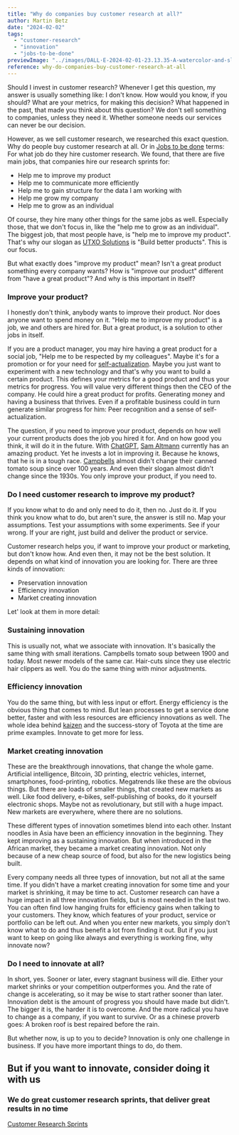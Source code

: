 ```yaml
---
title: "Why do companies buy customer research at all?"
author: Martin Betz
date: "2024-02-02"
tags:
  - "customer-research"
  - "innovation"
  - "jobs-to-be-done"
previewImage: "../images/DALL·E-2024-02-01-23.13.35-A-watercolor-and-slightly-geometric-style-illustration-of-a-businessman-in-the-iconic-pose-from-the-shut-up-and-take-my-money-meme-replacing-Fry.-T.png"
reference: why-do-companies-buy-customer-research-at-all
---
```


Should I invest in customer research? Whenever I get this question, my answer is usually something like: I don't know. How would you know, if you should? What are your metrics, for making this decision? What happened in the past, that made you think about this question? We don't sell something to companies, unless they need it. Whether someone needs our services can never be our decision.

However, as we sell customer research, we researched this exact question. Why do people buy customer research at all. Or in [Jobs to be done](/en/blog/understanding-the-jobs-to-be-done-perspective/) terms: For what job do they hire customer research. We found, that there are five main jobs, that companies hire our research sprints for:

- Help me to improve my product
- Help me to communicate more efficiently
- Help me to gain structure for the data I am working with
- Help me grow my company
- Help me to grow as an individual

Of course, they hire many other things for the same jobs as well. Especially those, that we don't focus in, like the "help me to grow as an individual". The biggest job, that most people have, is "help me to improve my product". That's why our slogan as [UTXO Solutions](https://utxo.solutions/) is "Build better products". This is our focus.

But what exactly does "improve my product" mean? Isn't a great product something every company wants? How is "improve our product" different from "have a great product"? And why is this important in itself?

### Improve your product?

I honestly don't think, anybody wants to improve their product. Nor does anyone want to spend money on it. "Help me to improve my product" is a job, we and others are hired for. But a great product, is a solution to other jobs in itself.

If you are a product manager, you may hire having a great product for a social job, "Help me to be respected by my colleagues". Maybe it's for a promotion or for your need for [self-actualization](https://en.wikipedia.org/wiki/Maslow%27s_hierarchy_of_needs). Maybe you just want to experiment with a new technology and that's why you want to build a certain product. This defines your metrics for a good product and thus your metrics for progress. You will value very different things then the CEO of the company. He could hire a great product for profits. Generating money and having a business that thrives. Even if a profitable business could in turn generate similar progress for him: Peer recognition and a sense of self-actualization.

The question, if you need to improve your product, depends on how well your current products does the job you hired it for. And on how good you think, it will do it in the future. With [ChatGPT](https://chat.openai.com/), [Sam Altmann](https://en.wikipedia.org/wiki/Sam_Altman) currently has an amazing product. Yet he invests a lot in improving it. Because he knows, that he is in a tough race. [Campbells](https://en.wikipedia.org/wiki/Campbell_Soup_Company) almost didn't change their canned tomato soup since over 100 years. And even their slogan almost didn't change since the 1930s. You only improve your product, if you need to.

### Do I need customer research to improve my product?

If you know what to do and only need to do it, then no. Just do it. If you think you know what to do, but aren't sure, the answer is still no. Map your assumptions. Test your assumptions with some experiments. See if your wrong. If your are right, just build and deliver the product or service.

Customer research helps you, if want to improve your product or marketing, but don't know how. And even then, it may not be the best solution. It depends on what kind of innovation you are looking for. There are three kinds of innovation:

- Preservation innovation
- Efficiency innovation
- Market creating innovation

Let' look at them in more detail:

### Sustaining innovation

This is usually not, what we associate with innovation. It's basically the same thing with small iterations. Campbells tomato soup between 1900 and today. Most newer models of the same car. Hair-cuts since they use electric hair clippers as well. You do the same thing with minor adjustments.

### Efficiency innovation

You do the same thing, but with less input or effort. Energy efficiency is the obvious thing that comes to mind. But lean processes to get a service done better, faster and with less resources are efficiency innovations as well. The whole idea behind [kaizen](https://en.wikipedia.org/wiki/Kaizen) and the success-story of Toyota at the time are prime examples. Innovate to get more for less.

### Market creating innovation

These are the breakthrough innovations, that change the whole game. Artificial intelligence, Bitcoin, 3D printing, electric vehicles, internet, smartphones, food-printing, robotics. Megatrends like these are the obvious things. But there are loads of smaller things, that created new markets as well. Like food delivery, e-bikes, self-publishing of books, do it yourself electronic shops. Maybe not as revolutionary, but still with a huge impact. New markets are everywhere, where there are no solutions.

These different types of innovation sometimes blend into each other. Instant noodles in Asia have been an efficiency innovation in the beginning. They kept improving as a sustaining innovation. But when introduced in the African market, they became a market creating innovation. Not only because of a new cheap source of food, but also for the new logistics being built.

Every company needs all three types of innovation, but not all at the same time. If you didn't have a market creating innovation for some time and your market is shrinking, it may be time to act. Customer research can have a huge impact in all three innovation fields, but is most needed in the last two. You can often find low hanging fruits for efficiency gains when talking to your customers. They know, which features of your product, service or portfolio can be left out. And when you enter new markets, you simply don't know what to do and thus benefit a lot from finding it out. But if you just want to keep on going like always and everything is working fine, why innovate now?

### Do I need to innovate at all?

In short, yes. Sooner or later, every stagnant business will die. Either your market shrinks or your competition outperformes you. And the rate of change is accelerating, so it may be wise to start rather sooner than later. Innovation debt is the amount of progress you should have made but didn't. The bigger it is, the harder it is to overcome. And the more radical you have to change as a company, if you want to survive. Or as a chinese proverb goes: A broken roof is best repaired before the rain.

But whether now, is up to you to decide? Innovation is only one challenge in business. If you have more important things to do, do them.

## But if you want to innovate, consider doing it with us

### We do great customer research sprints, that deliver great results in no time

[Customer Research Sprints](/services/jobs-to-be-done-agency/)
